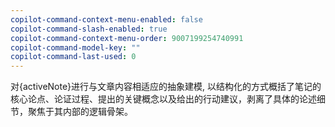 ```yaml
---
copilot-command-context-menu-enabled: false
copilot-command-slash-enabled: true
copilot-command-context-menu-order: 9007199254740991
copilot-command-model-key: ""
copilot-command-last-used: 0
---
```

对{activeNote}进行与文章内容相适应的抽象建模, 以结构化的方式概括了笔记的核心论点、论证过程、提出的关键概念以及给出的行动建议，剥离了具体的论述细节，聚焦于其内部的逻辑骨架。